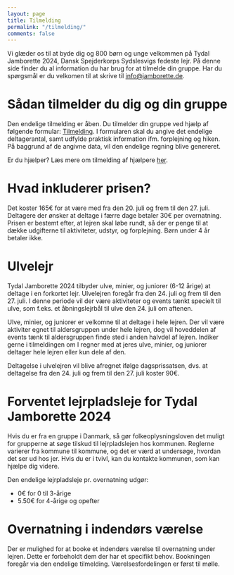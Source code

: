 ```yaml
---
layout: page
title: Tilmelding
permalink: "/tilmelding/"
comments: false
---
```


Vi glæder os til at byde dig og 800 børn og unge velkommen på Tydal Jamborette 2024, Dansk Spejderkorps Sydslesvigs fedeste lejr.
På denne side finder du al information du har brug for at tilmelde din gruppe.
Har du spørgsmål er du velkomen til at skrive til [info@jamborette.de](mailto:info@jamborette.de).

# Sådan tilmelder du dig og din gruppe 
Den endelige tilmelding er åben.
Du tilmelder din gruppe ved hjælp af følgende formular: [Tilmelding](/tilmelding/endelig-tilmelding).
I formularen skal du angive det endelige deltagerantal, samt udfylde praktisk information ifm. forplejning og hiken. På baggrund af de angivne data, vil den endelige regning blive genereret.

Er du hjælper? Læs mere om tilmelding af hjælpere [her](/tilmelding/hjælper).

# Hvad inkluderer prisen?
Det koster 165€ for at være med fra den 20. juli og frem til den 27. juli.
Deltagere der ønsker at deltage i færre dage betaler 30€ per overnatning.
Prisen er bestemt efter, at lejren skal løbe rundt, så der er penge til at dække udgifterne til aktiviteter, udstyr, og forplejning.
Børn under 4 år betaler ikke.

# Ulvelejr
Tydal Jamborette 2024 tilbyder ulve, minier, og juniorer (6-12 årige) at deltage i en forkortet lejr.
Ulvelejren foregår fra den 24. juli og frem til den 27. juli.
I denne periode vil der være aktiviteter og events tænkt specielt til ulve, som f.eks. et åbningslejrbål til ulve den 24. juli om aftenen.

Ulve, minier, og juniorer er velkomne til at deltage i hele lejren.
Der vil være aktiviter egnet til aldersgruppen under hele lejren, dog vil hoveddelen af events tænk til aldersgruppen finde sted i anden halvdel af lejren.
Indiker gerne i tilmeldingen om I regner med at jeres ulve, minier, og juniorer deltager hele lejren eller kun dele af den.

Deltagelse i ulvelejren vil blive afregnet ifølge dagsprissatsen, dvs. at deltagelse fra den 24. juli og frem til den 27. juli koster 90€.

# Forventet lejrpladsleje for Tydal Jamborette 2024

Hvis du er fra en gruppe i Danmark, så gør folkeoplysningsloven det muligt for grupperne at søge tilskud til lejrpladslejen hos kommunen. Reglerne varierer fra kommune til kommune, og det er værd at undersøge, hvordan det ser ud hos jer. Hvis du er i tvivl, kan du kontakte kommunen, som kan hjælpe dig videre.

Den endelige lejrpladsleje pr. overnatning udgør:
- 0€ for 0 til 3-årige
- 5.50€ for 4-årige og opefter

# Overnatning i indendørs værelse
Der er mulighed for at booke et indendørs værelse til overnatning under lejren.
Dette er forbeholdt dem der har et specifikt behov.
Bookningen foregår via den endelige tilmelding.
Værelsesfordelingen er først til mølle.